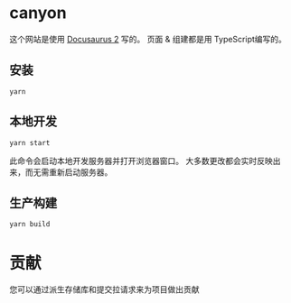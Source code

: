 # canyon

这个网站是使用
[Docusaurus 2](https://v2.docusaurus.io/) 写的。 页面 & 组建都是用
TypeScript编写的。

## 安装

```script
yarn
```

## 本地开发

```script
yarn start
```

此命令会启动本地开发服务器并打开浏览器窗口。
大多数更改都会实时反映出来，而无需重新启动服务器。

## 生产构建

```script
yarn build
```

# 贡献

您可以通过派生存储库和提交拉请求来为项目做出贡献
